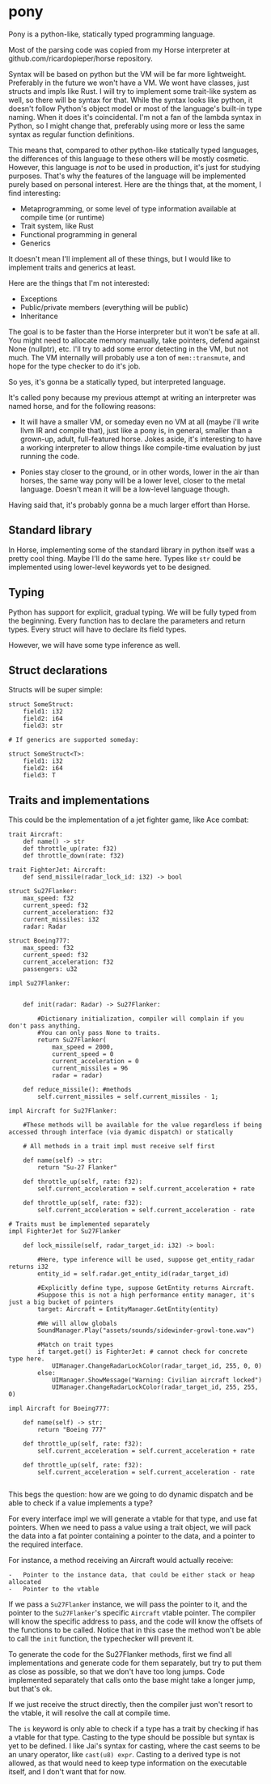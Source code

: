 pony
==========

Pony is a python-like, statically typed programming language.

Most of the parsing code was copied from my Horse interpreter at github.com/ricardopieper/horse repository. 

Syntax will be based on python but the VM will be far more lightweight. Preferably in the future we won't have a VM. We wont have classes, just structs and impls like Rust. I will try to implement some trait-like system as well, so there will be syntax for that. While the syntax looks like python, it doesn't follow Python's object model or most of the language's built-in type naming. When it does it's coincidental. I'm not a fan of the lambda syntax in Python, so I might change that, preferably using more or less the same syntax as regular function definitions.

This means that, compared to other python-like statically typed languages, the differences of this language to these others will be mostly cosmetic. However, this language is *not* to be used in production, it's just for studying purposes. That's why the features of the language will be implemented purely based on personal interest. Here are the things that, at the moment, I find interesting:

  - Metaprogramming, or some level of type information available at compile time (or runtime)
  - Trait system, like Rust
  - Functional programming in general
  - Generics

It doesn't mean I'll implement all of these things, but I would like to implement traits and generics at least.

Here are the things that I'm not interested:

  - Exceptions
  - Public/private members (everything will be public)
  - Inheritance

The goal is to be faster than the Horse interpreter but it won't be safe at all. You might need to 
allocate memory manually, take pointers, defend against None (nullptr), etc. I'll try to add some error detecting in the VM, but not much. The VM internally will probably use a ton of `mem::transmute`, and hope for the type checker to do it's job.

So yes, it's gonna be a statically typed, but interpreted language.

It's called pony because my previous attempt at writing an interpreter was named horse, and for the following reasons:

 - It will have a smaller VM, or someday even no VM at all (maybe i'll write llvm IR and compile that), just like a pony is, in general, smaller than a grown-up, adult, full-featured horse. Jokes aside, it's interesting to have a working interpreter to allow things like compile-time evaluation by just running the code.

 - Ponies stay closer to the ground, or in other words, lower in the air than horses, the same way pony will be a lower level, closer to the metal language. Doesn't mean it will be a low-level language though.

Having said that, it's probably gonna be a much larger effort than Horse.


Standard library
----------------

In Horse, implementing some of the standard library in python itself was a pretty cool thing. Maybe I'll do the same here. Types like `str` could be implemented using lower-level keywords yet to be designed.


Typing
--------

Python has support for explicit, gradual typing. We will be fully typed from the beginning. Every function has to declare the parameters and return types. Every struct will have to declare its field types.

However, we will have some type inference as well. 

Struct declarations
-------------------

Structs will be super simple:

```
struct SomeStruct:
    field1: i32
    field2: i64
    field3: str

# If generics are supported someday:

struct SomeStruct<T>:
    field1: i32
    field2: i64
    field3: T

```

Traits and implementations
--------------------------

This could be the implementation of a jet fighter game, like Ace combat:


```
trait Aircraft:
    def name() -> str
    def throttle_up(rate: f32)
    def throttle_down(rate: f32)

trait FighterJet: Aircraft:
    def send_missile(radar_lock_id: i32) -> bool

struct Su27Flanker:
    max_speed: f32
    current_speed: f32
    current_acceleration: f32
    current_missiles: i32
    radar: Radar

struct Boeing777:
    max_speed: f32
    current_speed: f32
    current_acceleration: f32
    passengers: u32

impl Su27Flanker:

    
    def init(radar: Radar) -> Su27Flanker:
    
        #Dictionary initialization, compiler will complain if you don't pass anything. 
        #You can only pass None to traits.
        return Su27Flanker(
            max_speed = 2000,
            current_speed = 0
            current_acceleration = 0
            current_missiles = 96
            radar = radar)

    def reduce_missile(): #methods
        self.current_missiles = self.current_missiles - 1;

impl Aircraft for Su27Flanker:

    #These methods will be available for the value regardless if being accessed through interface (via dyamic dispatch) or statically

    # All methods in a trait impl must receive self first

    def name(self) -> str:
        return "Su-27 Flanker" 

    def throttle_up(self, rate: f32):
        self.current_acceleration = self.current_acceleration + rate

    def throttle_up(self, rate: f32):
        self.current_acceleration = self.current_acceleration - rate

# Traits must be implemented separately
impl FighterJet for Su27Flanker

    def lock_missile(self, radar_target_id: i32) -> bool:
        
        #Here, type inference will be used, suppose get_entity_radar returns i32
        entity_id = self.radar.get_entity_id(radar_target_id)

        #Explicitly define type, suppose GetEntity returns Aircraft.
        #Suppose this is not a high performance entity manager, it's just a big bucket of pointers
        target: Aircraft = EntityManager.GetEntity(entity)
  
        #We will allow globals
        SoundManager.Play("assets/sounds/sidewinder-growl-tone.wav")
       
        #Match on trait types
        if target.get() is FighterJet: # cannot check for concrete type here.
            UIManager.ChangeRadarLockColor(radar_target_id, 255, 0, 0)
        else:
            UIManager.ShowMessage("Warning: Civilian aircraft locked")
            UIManager.ChangeRadarLockColor(radar_target_id, 255, 255, 0)

impl Aircraft for Boeing777:

    def name(self) -> str:
        return "Boeing 777" 

    def throttle_up(self, rate: f32):
        self.current_acceleration = self.current_acceleration + rate

    def throttle_up(self, rate: f32):
        self.current_acceleration = self.current_acceleration - rate


```


This begs the question: how are we going to do dynamic dispatch and be able to check if a value implements a type?

For every interface impl we will generate a vtable for that type, and use fat pointers. When we need to pass a value using a trait object, we will pack the data into a fat pointer containing a pointer to the data, and a pointer to the required interface.

For instance, a method receiving an Aircraft would actually receive:

    -   Pointer to the instance data, that could be either stack or heap allocated
    -   Pointer to the vtable

If we pass a `Su27Flanker` instance, we will pass the pointer to it, and the pointer to the `Su27Flanker`'s specific `Aircraft` vtable pointer. The compiler will know the specific address to pass, and the code will know the offsets of the functions to be called. Notice that in this case the method won't be able to call the `init` function, the typechecker will prevent it.


To generate the code for the Su27Flanker methods, first we find all implementations and generate code for them separately, but try to put them as close as possible, so that we don't have too long jumps. Code implemented separately that calls onto the base might take a longer jump, but that's ok.

If we just receive the struct directly, then the compiler just won't resort to the vtable, it will resolve the call at compile time.

The `is` keyword is only able to check if a type has a trait by checking if has a vtable for 
that type. Casting to the type should be possible but syntax is yet to be defined. I like Jai's syntax for casting, where the cast seems to be an unary operator, like `cast(u8) expr`. Casting to a derived type is not allowed, as that would need to keep type information on the executable itself, and I don't want that for now.









